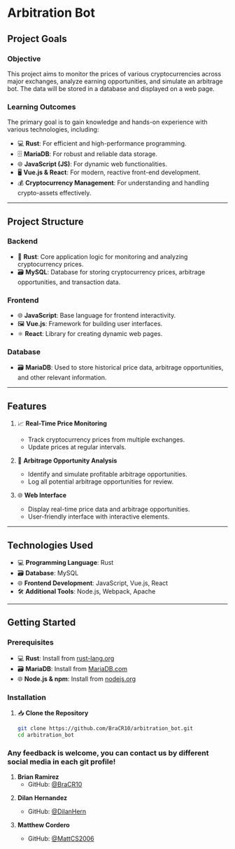 # Arbitration Bot

## Project Goals

### Objective
This project aims to monitor the prices of various cryptocurrencies across major exchanges, analyze earning opportunities, and simulate an arbitrage bot. The data will be stored in a database and displayed on a web page.

### Learning Outcomes
The primary goal is to gain knowledge and hands-on experience with various technologies, including:
- 💻 **Rust**: For efficient and high-performance programming.
- 🗄️ **MariaDB**: For robust and reliable data storage.
- 🌐 **JavaScript (JS)**: For dynamic web functionalities.
- 🖥️ **Vue.js & React**: For modern, reactive front-end development.
- 💰 **Cryptocurrency Management**: For understanding and handling crypto-assets effectively.

---

## Project Structure

### Backend
- 🦀 **Rust**: Core application logic for monitoring and analyzing cryptocurrency prices.
- 🗃️ **MySQL**: Database for storing cryptocurrency prices, arbitrage opportunities, and transaction data.

### Frontend
- 🌐 **JavaScript**: Base language for frontend interactivity.
- 🖼️ **Vue.js**: Framework for building user interfaces.
- ⚛️ **React**: Library for creating dynamic web pages.

### Database
- 🗃️ **MariaDB**: Used to store historical price data, arbitrage opportunities, and other relevant information.

---

## Features

1. 📈 **Real-Time Price Monitoring**
   - Track cryptocurrency prices from multiple exchanges.
   - Update prices at regular intervals.

2. 🔄 **Arbitrage Opportunity Analysis**
   - Identify and simulate profitable arbitrage opportunities.
   - Log all potential arbitrage opportunities for review.

3. 🌐 **Web Interface**
   - Display real-time price data and arbitrage opportunities.
   - User-friendly interface with interactive elements.

---

## Technologies Used

- 💻 **Programming Language**: Rust
- 🗃️ **Database**: MySQL
- 🌐 **Frontend Development**: JavaScript, Vue.js, React
- 🛠️ **Additional Tools**: Node.js, Webpack, Apache

---

## Getting Started

### Prerequisites
- 💻 **Rust**: Install from [rust-lang.org](https://www.rust-lang.org/)
- 🗃️ **MariaDB**: Install from [MariaDB.com](https://mariadb.org/)
- 🌐 **Node.js & npm**: Install from [nodejs.org](https://nodejs.org/)

### Installation
1. 📥 **Clone the Repository**
   ```bash
   git clone https://github.com/BraCR10/arbitration_bot.git
   cd arbitration_bot

### Any feedback is welcome, you can contact us by different social media in each git profile!
1. **Brian Ramirez**
   - GitHub: [@BraCR10](https://github.com/BraCR10)
<!--- Contribution: */-->

2. **Dilan Hernandez**
   - GitHub: [@DilanHern](https://github.com/DilanHern)
   <!--- Contribution: -->

3. **Matthew Cordero**
   - GitHub: [@MattCS2006](https://github.com/MattCS2006)
  <!--- Contribution: -->

